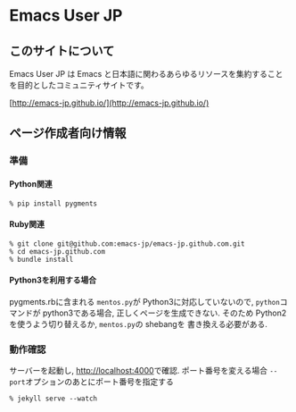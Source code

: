 # Emacs User JP

## このサイトについて
Emacs User JP は Emacs と日本語に関わるあらゆるリソースを集約することを目的としたコミュニティサイトです。

[http://emacs-jp.github.io/](http://emacs-jp.github.io/)


## ページ作成者向け情報

### 準備

#### Python関連

```
% pip install pygments
```

#### Ruby関連

```
% git clone git@github.com:emacs-jp/emacs-jp.github.com.git
% cd emacs-jp.github.com
% bundle install
```

#### Python3を利用する場合

pygments.rbに含まれる `mentos.py`が Python3に対応していないので,
`python`コマンドが python3である場合, 正しくページを生成できない.
そのため Python2を使うよう切り替えるか, `mentos.py`の shebangを
書き換える必要がある.


### 動作確認
サーバーを起動し, [http://localhost:4000](http://localhost:4000)で確認.
ポート番号を変える場合 `--port`オプションのあとにポート番号を指定する

```
% jekyll serve --watch
```
